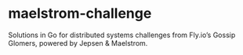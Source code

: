 # maelstrom-challenge
Solutions in Go for distributed systems challenges from Fly.io’s Gossip Glomers, powered by Jepsen &amp; Maelstrom.
